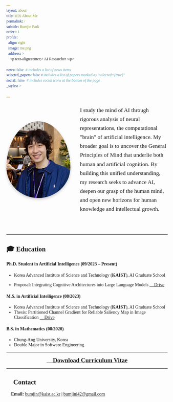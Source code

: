```yaml
---
layout: about
title: 🇰🇷 About Me
permalink: /
subtitle: Bumjin Park 
order : 1 
profile:
  align: right
  image: me.png
  address: >
    <p text-align:center;> AI Researcher </p>

news: false  # includes a list of news items
selected_papers: false # includes a list of papers marked as "selected={true}"
social: false  # includes social icons at the bottom of the page
_styles: >

---
```


<div class="profile-container">
    <img src="/assets/img/bumjini.png" width="40%" height="auto" class="styled-image"/>
    <div class="intro-text">
        I study the mind of AI through rigorous analysis of neural representations, the computational "brain" of artificial intelligence. My broader goal is to uncover the General Principles of Mind that underlie both human and artificial cognition. By building this unified understanding, my research seeks to advance AI, deepen our grasp of the human mind, and open new horizons for human knowledge and intellectual growth.
    </div>
</div>


<style>
body, p, h1, h2, h3, h4, h5, h6, li, div, span, strong {
    font-family: "Times New Roman", Times, serif !important;
}

.profile-container {
    display: flex;
    align-items: center;
    gap: 30px;
    margin: 20px 0;
}

.styled-image {
    width: 200px;
    height: 240px;
    border-radius: 50% 50% 50% 50% / 60% 60% 40% 40%;
    box-shadow: 0 4px 8px rgba(0, 0, 0, 0.2);
    transition: transform 0.3s ease;
    flex-shrink: 0;
    object-fit: cover;
}

.intro-text {
    flex: 1;
    font-size: 1.1rem;
    line-height: 1.6;
}

@media (max-width: 768px) {
    .profile-container {
        flex-direction: column;
        text-align: center;
    }
    
    .styled-image {
        width: 150px;
        height: 200px;
    }
}

.field {
    padding: 2px 6px;
    border-radius: 4px;
    font-weight: bold;
}

.cognitive { background-color: #FFE0E0; }
.mechanistic { background-color: #E0FFE0; }
.xai { background-color: #E0E0FF; }
.llm { background-color: #FFE0FF; }
.multiagent { background-color: #FFFFE0; }
.communication { background-color: #E0FFFF; }
.math { background-color: #FFE5CC; }
.programming { background-color: #E5CCFF; }

</style>



<br>
<br>

---

## 🎓 Education

#### Ph.D. Student in Artificial Intelligence (09/2023 – Present)
- Korea Advanced Institute of Science and Technology (**KAIST**), AI Graduate School

- Proposal: Integrating Cognitive Architectures into Large Language Models [📂 Drive](https://1drv.ms/b/c/ae042a624064f8ca/EXbZ7D5yKjdOonSmwpe_60IBYzLog03lXGdDhi6Fy6WUhg?e=z6FWzK)

#### M.S. in Artificial Intelligence (08/2023)
- Korea Advanced Institute of Science and Technology (**KAIST**), AI Graduate School
- Thesis: Partitioned Channel Gradient for Reliable Saliency Map in Image Classification [📂 Drive](https://1drv.ms/b/c/ae042a624064f8ca/EWrkp660zT1BuTF8JjPcSa4B6IWTS5NT6V_URVY-WOKzgg?e=Y4GPkz)

#### B.S. in Mathematics (08/2020)
- Chung-Ang University, Korea
- Double Major in Software Engineering

---

<!-- ## 📄 Curriculum Vitae -->

<p align="center">
  <a href="assets/BumjiniCV.pdf" style="font-size:1.2rem;">
    📄 <b>Download Curriculum Vitae</b>
  </a>
</p>

---

## 📩 Contact  

📧 **Email:** [bumjin@kaist.ac.kr](mailto:bumjin@kaist.ac.kr) | [bumjini42@gmail.com](mailto:bumjini42@gmail.com)
<br>



<br>
<br>
<br>
<br>